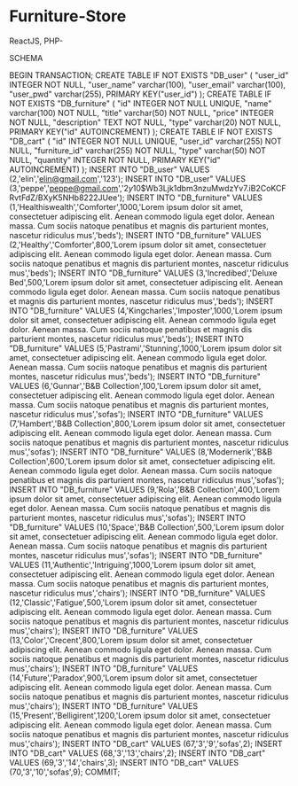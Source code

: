 # Furniture-Store
ReactJS, PHP-

SCHEMA

BEGIN TRANSACTION;
CREATE TABLE IF NOT EXISTS "DB_user" (
	"user_id"	INTEGER NOT NULL,
	"user_name"	varchar(100),
	"user_email"	varchar(100),
	"user_pwd"	varchar(255),
	PRIMARY KEY("user_id")
);
CREATE TABLE IF NOT EXISTS "DB_furniture" (
	"id"	INTEGER NOT NULL UNIQUE,
	"name"	varchar(100) NOT NULL,
	"title"	varchar(50) NOT NULL,
	"price"	INTEGER NOT NULL,
	"description"	TEXT NOT NULL,
	"type"	varchar(20) NOT NULL,
	PRIMARY KEY("id" AUTOINCREMENT)
);
CREATE TABLE IF NOT EXISTS "DB_cart" (
	"id"	INTEGER NOT NULL UNIQUE,
	"user_id"	varchar(255) NOT NULL,
	"furniture_id"	varchar(255) NOT NULL,
	"type"	varchar(50) NOT NULL,
	"quantity"	INTEGER NOT NULL,
	PRIMARY KEY("id" AUTOINCREMENT)
);
INSERT INTO "DB_user" VALUES (2,'elin','elin@gmail.com','123');
INSERT INTO "DB_user" VALUES (3,'peppe','peppe@gmail.com','$2y$10$Wb3Ljk1dbm3nzuMwdzYv7.iB2CoKCFRvtFdZ/BXyK5NHb8222JUee');
INSERT INTO "DB_furniture" VALUES (1,'Healthiswealth','Comforter',1000,'Lorem ipsum dolor sit amet, consectetuer adipiscing elit. Aenean commodo ligula eget dolor. Aenean massa. Cum sociis natoque penatibus et magnis dis parturient montes, nascetur ridiculus mus','beds');
INSERT INTO "DB_furniture" VALUES (2,'Healthy','Comforter',800,'Lorem ipsum dolor sit amet, consectetuer adipiscing elit. Aenean commodo ligula eget dolor. Aenean massa. Cum sociis natoque penatibus et magnis dis parturient montes, nascetur ridiculus mus','beds');
INSERT INTO "DB_furniture" VALUES (3,'Incredibed','Deluxe Bed',500,'Lorem ipsum dolor sit amet, consectetuer adipiscing elit. Aenean commodo ligula eget dolor. Aenean massa. Cum sociis natoque penatibus et magnis dis parturient montes, nascetur ridiculus mus','beds');
INSERT INTO "DB_furniture" VALUES (4,'Kingcharles','Imposter',1000,'Lorem ipsum dolor sit amet, consectetuer adipiscing elit. Aenean commodo ligula eget dolor. Aenean massa. Cum sociis natoque penatibus et magnis dis parturient montes, nascetur ridiculus mus','beds');
INSERT INTO "DB_furniture" VALUES (5,'Pastrami','Stunning',1000,'Lorem ipsum dolor sit amet, consectetuer adipiscing elit. Aenean commodo ligula eget dolor. Aenean massa. Cum sociis natoque penatibus et magnis dis parturient montes, nascetur ridiculus mus','beds');
INSERT INTO "DB_furniture" VALUES (6,'Gunnar','B&B Collection',100,'Lorem ipsum dolor sit amet, consectetuer adipiscing elit. Aenean commodo ligula eget dolor. Aenean massa. Cum sociis natoque penatibus et magnis dis parturient montes, nascetur ridiculus mus','sofas');
INSERT INTO "DB_furniture" VALUES (7,'Hambert','B&B Collection',800,'Lorem ipsum dolor sit amet, consectetuer adipiscing elit. Aenean commodo ligula eget dolor. Aenean massa. Cum sociis natoque penatibus et magnis dis parturient montes, nascetur ridiculus mus','sofas');
INSERT INTO "DB_furniture" VALUES (8,'Modernerik','B&B Collection',600,'Lorem ipsum dolor sit amet, consectetuer adipiscing elit. Aenean commodo ligula eget dolor. Aenean massa. Cum sociis natoque penatibus et magnis dis parturient montes, nascetur ridiculus mus','sofas');
INSERT INTO "DB_furniture" VALUES (9,'Rola','B&B Collection',400,'Lorem ipsum dolor sit amet, consectetuer adipiscing elit. Aenean commodo ligula eget dolor. Aenean massa. Cum sociis natoque penatibus et magnis dis parturient montes, nascetur ridiculus mus','sofas');
INSERT INTO "DB_furniture" VALUES (10,'Space','B&B Collection',500,'Lorem ipsum dolor sit amet, consectetuer adipiscing elit. Aenean commodo ligula eget dolor. Aenean massa. Cum sociis natoque penatibus et magnis dis parturient montes, nascetur ridiculus mus','sofas');
INSERT INTO "DB_furniture" VALUES (11,'Authentic','Intriguing',1000,'Lorem ipsum dolor sit amet, consectetuer adipiscing elit. Aenean commodo ligula eget dolor. Aenean massa. Cum sociis natoque penatibus et magnis dis parturient montes, nascetur ridiculus mus','chairs');
INSERT INTO "DB_furniture" VALUES (12,'Classic','Fatigue',500,'Lorem ipsum dolor sit amet, consectetuer adipiscing elit. Aenean commodo ligula eget dolor. Aenean massa. Cum sociis natoque penatibus et magnis dis parturient montes, nascetur ridiculus mus','chairs');
INSERT INTO "DB_furniture" VALUES (13,'Color','Crecent',800,'Lorem ipsum dolor sit amet, consectetuer adipiscing elit. Aenean commodo ligula eget dolor. Aenean massa. Cum sociis natoque penatibus et magnis dis parturient montes, nascetur ridiculus mus','chairs');
INSERT INTO "DB_furniture" VALUES (14,'Future','Paradox',900,'Lorem ipsum dolor sit amet, consectetuer adipiscing elit. Aenean commodo ligula eget dolor. Aenean massa. Cum sociis natoque penatibus et magnis dis parturient montes, nascetur ridiculus mus','chairs');
INSERT INTO "DB_furniture" VALUES (15,'Present','Belligirent',1200,'Lorem ipsum dolor sit amet, consectetuer adipiscing elit. Aenean commodo ligula eget dolor. Aenean massa. Cum sociis natoque penatibus et magnis dis parturient montes, nascetur ridiculus mus','chairs');
INSERT INTO "DB_cart" VALUES (67,'3','9','sofas',2);
INSERT INTO "DB_cart" VALUES (68,'3','13','chairs',2);
INSERT INTO "DB_cart" VALUES (69,'3','14','chairs',3);
INSERT INTO "DB_cart" VALUES (70,'3','10','sofas',9);
COMMIT;

